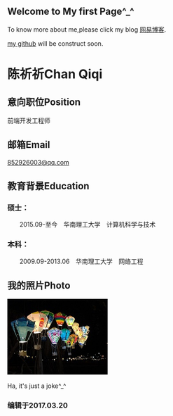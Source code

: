 ## Welcome to My first Page^_^

To know more about me,please click my blog [网易博客](http://scutcqq.blog.163.com/).

[my github](https://chanqq.github.io/) will be construct soon.

# 陈祈祈Chan Qiqi

## 意向职位Position

前端开发工程师

## 邮箱Email

852926003@qq.com

## 教育背景Education

### 硕士：

　　2015.09-至今　华南理工大学　计算机科学与技术

### 本科：

　　2009.09-2013.06　华南理工大学　网络工程

## 我的照片Photo

![Image](./images/light.JPG)

Ha, it's just a joke^_^

### 编辑于2017.03.20
